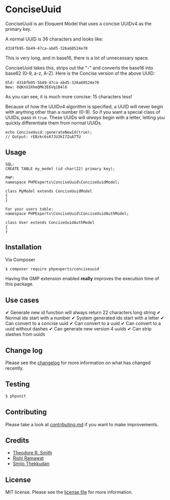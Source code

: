 # ConciseUuid

ConciseUuid is an Eloquent Model that uses a concise UUIDv4 as the primary key.

A normal UUID is 36 characters and looks like: 

    d318fb95-5b49-47ca-abd5-326a60524e70
    
This is very long, and in base16, there is a lot of unnecessary space.

ConciseUuid takes this, strips out the "-" and converts the base16 into base62 (0-9, a-z, A-Z).
Here is the Concise version of the above UUID:

    Old: d318fb95-5b49-47ca-abd5-326a60524e70
    New: 6QKnU3XheQMk3E6Vq1B4l6
    
As you can see, it is much more concise: 15 characters less!

Because of how the UUIDv4 algorithm is specified, a UUID will never begin with anything
other than a number (0-9). So if you want a special class of UUIDs, pass in `true`. These
UUIDs will *always* begin with a letter, letting you quickly differentiate them from
normal UUIDs.

    echo ConciseUuid::generateNewId(true);
    // Output: rEBzkc6s67JU3kI7ZuA7TU

## Usage

    SQL: 
    CREATE TABLE my_model (id char(22) primary key);

    PHP:
    namespace PHPExperts\ConciseUuid\ConciseUuidModel;

    class MyModel extends ConciseUuidModel
    {
    }

    For your users table:
    namespace PHPExperts\ConciseUuid\ConciseUuidAuthModel;

    class User extends ConciseUuidAuthModel
    {
    }

## Installation

Via Composer

``` bash
$ composer require phpexperts/conciseuuid
```

Having the GMP extension enabled **really** improves the execution time of this package.

## Use cases

✔ Generate new id function will always return 22 characters long string
✔ Normal ids start with a number
✔ System generated ids start with a letter
✔ Can convert to a concise uuid
✔ Can convert to a uuid
✔ Can convert to a uuid without dashes
✔ Can generate new version 4 uuids
✔ Can strip slashes from uuids

## Change log

Please see the [changelog](CHANGELOG.md) for more information on what has changed recently.

## Testing

``` bash
$ phpunit
```

## Contributing

Please take a look at [contributing.md](contributing.md) if you want to make improvements.


## Credits

- [Theodore R. Smith](https://www.phpexperts.pro/])
- [Rishi Ramawat](https://github.com/rishi-ramawat)
- [Smijo Thekkudan](https://github.com/smijo149)

## License

MIT license. Please see the [license file](license.md) for more information.


[ico-version]: https://img.shields.io/packagist/v/phpexperts/conciseuuid.svg?style=flat-square
[ico-downloads]: https://img.shields.io/packagist/dt/phpexperts/conciseuuid.svg?style=flat-square
[ico-travis]: https://img.shields.io/travis/phpexperts/conciseuuid/master.svg?style=flat-square
[ico-styleci]: https://styleci.io/repos/12345678/shield

[link-packagist]: https://packagist.org/packages/phpexperts/conciseuuid
[link-downloads]: https://packagist.org/packages/phpexperts/conciseuuid
[link-travis]: https://travis-ci.org/phpexperts/conciseuuid
[link-styleci]: https://styleci.io/repos/12345678
[link-author]: https://github.com/phpexperts
[link-contributors]: ../../contributors]
